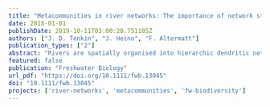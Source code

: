 ```yaml
---
title: "Metacommunities in river networks: The importance of network structure and connectivity on patterns and processes"
date: 2018-01-01
publishDate: 2019-10-11T03:00:20.751185Z
authors: ["J. D. Tonkin", "J. Heino", "F. Altermatt"]
publication_types: ["2"]
abstract: "Rivers are spatially organised into hierarchic dendritic networks. This unique physical structure and the associated directionality of physical flows set them apart from most other environments by regulating the dispersal of resident biota and therefore the distribution of biodiversity. The aim of this special issue is to highlight the importance of the river network on structuring biodiversity, particularly through metacommunity dynamics and associated dispersal processes. The issue covers a wide range of topics, including disease spread, nutrient uptake, trophic dynamics, effects of anthropogenic stressors and the joint roles of dispersal and environmental filtering. Contributions employ a broad range of approaches, including field and laboratory experiments, modelling, population genetics and conceptual synthesis. Although these studies represent just a sample of the research that is being performed on biodiversity and metacommunity dynamics in river networks, several important findings have emerged; a common theme being that the structure of the network and spatial dynamics clearly influence the dynamics of populations and communities, and their functions. By taking a broad taxonomic focus (from diatoms and protists to fish), and spanning a large geographic gradient (from the tropics to the subarctic), this special issue provides a broad look at the dynamics that occur in river networks relating to their unique makeup. We hope that this selection of studies spurs additional research on these interesting, globally important, yet severely threatened ecological systems."
featured: false
publication: "Freshwater Biology"
url_pdf: "https://doi.org/10.1111/fwb.13045"
doi: "10.1111/fwb.13045"
projects: ['river-networks', 'metacommunities', 'fw-biodiversity']
---
```


